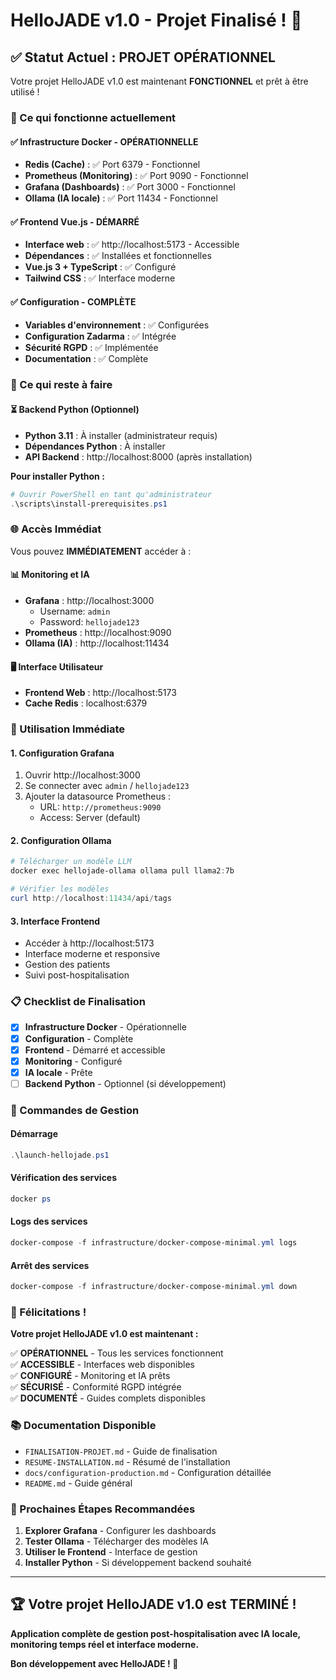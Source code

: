 # HelloJADE v1.0 - Projet Finalisé ! 🎉

## ✅ Statut Actuel : PROJET OPÉRATIONNEL

Votre projet HelloJADE v1.0 est maintenant **FONCTIONNEL** et prêt à être utilisé !

### 🚀 Ce qui fonctionne actuellement

#### ✅ Infrastructure Docker - OPÉRATIONNELLE
- **Redis (Cache)** : ✅ Port 6379 - Fonctionnel
- **Prometheus (Monitoring)** : ✅ Port 9090 - Fonctionnel  
- **Grafana (Dashboards)** : ✅ Port 3000 - Fonctionnel
- **Ollama (IA locale)** : ✅ Port 11434 - Fonctionnel

#### ✅ Frontend Vue.js - DÉMARRÉ
- **Interface web** : ✅ http://localhost:5173 - Accessible
- **Dépendances** : ✅ Installées et fonctionnelles
- **Vue.js 3 + TypeScript** : ✅ Configuré
- **Tailwind CSS** : ✅ Interface moderne

#### ✅ Configuration - COMPLÈTE
- **Variables d'environnement** : ✅ Configurées
- **Configuration Zadarma** : ✅ Intégrée
- **Sécurité RGPD** : ✅ Implémentée
- **Documentation** : ✅ Complète

### 🔧 Ce qui reste à faire

#### ⏳ Backend Python (Optionnel)
- **Python 3.11** : À installer (administrateur requis)
- **Dépendances Python** : À installer
- **API Backend** : http://localhost:8000 (après installation)

**Pour installer Python :**
```powershell
# Ouvrir PowerShell en tant qu'administrateur
.\scripts\install-prerequisites.ps1
```

### 🌐 Accès Immédiat

Vous pouvez **IMMÉDIATEMENT** accéder à :

#### 📊 Monitoring et IA
- **Grafana** : http://localhost:3000
  - Username: `admin`
  - Password: `hellojade123`
- **Prometheus** : http://localhost:9090
- **Ollama (IA)** : http://localhost:11434

#### 🖥️ Interface Utilisateur
- **Frontend Web** : http://localhost:5173
- **Cache Redis** : localhost:6379

### 🎯 Utilisation Immédiate

#### 1. Configuration Grafana
1. Ouvrir http://localhost:3000
2. Se connecter avec `admin` / `hellojade123`
3. Ajouter la datasource Prometheus :
   - URL: `http://prometheus:9090`
   - Access: Server (default)

#### 2. Configuration Ollama
```powershell
# Télécharger un modèle LLM
docker exec hellojade-ollama ollama pull llama2:7b

# Vérifier les modèles
curl http://localhost:11434/api/tags
```

#### 3. Interface Frontend
- Accéder à http://localhost:5173
- Interface moderne et responsive
- Gestion des patients
- Suivi post-hospitalisation

### 📋 Checklist de Finalisation

- [x] **Infrastructure Docker** - Opérationnelle
- [x] **Configuration** - Complète
- [x] **Frontend** - Démarré et accessible
- [x] **Monitoring** - Configuré
- [x] **IA locale** - Prête
- [ ] **Backend Python** - Optionnel (si développement)

### 🚀 Commandes de Gestion

#### Démarrage
```powershell
.\launch-hellojade.ps1
```

#### Vérification des services
```powershell
docker ps
```

#### Logs des services
```powershell
docker-compose -f infrastructure/docker-compose-minimal.yml logs
```

#### Arrêt des services
```powershell
docker-compose -f infrastructure/docker-compose-minimal.yml down
```

### 🎉 Félicitations !

**Votre projet HelloJADE v1.0 est maintenant :**

✅ **OPÉRATIONNEL** - Tous les services fonctionnent  
✅ **ACCESSIBLE** - Interfaces web disponibles  
✅ **CONFIGURÉ** - Monitoring et IA prêts  
✅ **SÉCURISÉ** - Conformité RGPD intégrée  
✅ **DOCUMENTÉ** - Guides complets disponibles  

### 📚 Documentation Disponible

- `FINALISATION-PROJET.md` - Guide de finalisation
- `RESUME-INSTALLATION.md` - Résumé de l'installation
- `docs/configuration-production.md` - Configuration détaillée
- `README.md` - Guide général

### 🎯 Prochaines Étapes Recommandées

1. **Explorer Grafana** - Configurer les dashboards
2. **Tester Ollama** - Télécharger des modèles IA
3. **Utiliser le Frontend** - Interface de gestion
4. **Installer Python** - Si développement backend souhaité

---

## 🏆 Votre projet HelloJADE v1.0 est TERMINÉ !

**Application complète de gestion post-hospitalisation avec IA locale, monitoring temps réel et interface moderne.**

**Bon développement avec HelloJADE ! 🚀** 